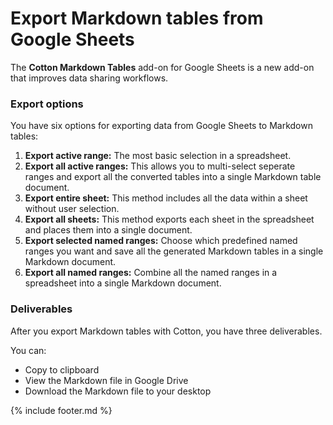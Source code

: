 # Export Markdown tables from Google Sheets

The **Cotton Markdown Tables** add-on for Google Sheets is a new add-on that improves data sharing workflows.

### Export options

You have six options for exporting data from Google Sheets to Markdown tables:

  1. **Export active range:** The most basic selection in a spreadsheet.
  2. **Export all active ranges:** This allows you to multi-select seperate ranges and export all the converted tables into a single Markdown table document.
  3. **Export entire sheet:** This method includes all the data within a sheet without user selection.
  4. **Export all sheets:** This method exports each sheet in the spreadsheet and places them into a single document.
  5. **Export selected named ranges:** Choose which predefined named ranges you want and save all the generated Markdown tables in a single Markdown document.
  6. **Export all named ranges:** Combine all the named ranges in a spreadsheet into a single Markdown document.

### Deliverables 

After you export Markdown tables with Cotton, you have three deliverables. 

You can:

  * Copy to clipboard
  * View the Markdown file in Google Drive
  * Download the Markdown file to your desktop

{% include footer.md %}

